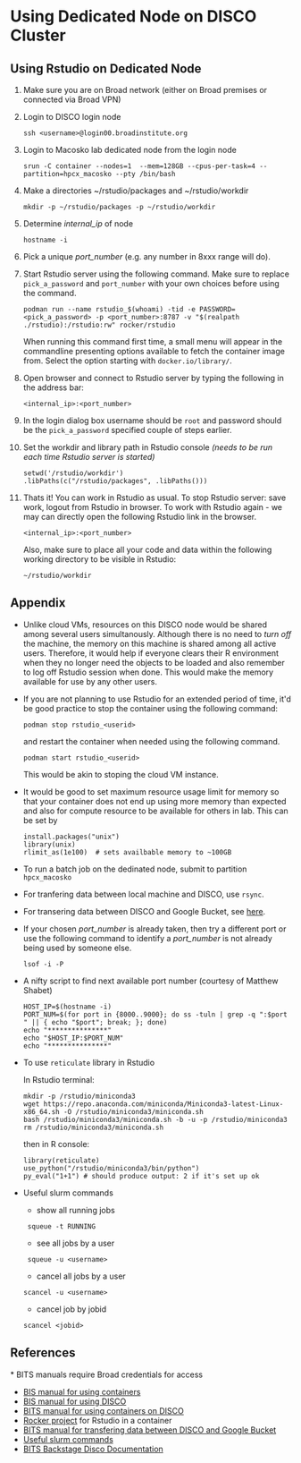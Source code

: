 # Using Dedicated Node on DISCO Cluster

## Using Rstudio on Dedicated Node

1. Make sure you are on Broad network (either on Broad premises or connected via Broad VPN)
1. Login to DISCO login node

   ```
   ssh <username>@login00.broadinstitute.org
   ```

1. Login to Macosko lab dedicated node from the login node

   <!--ssh <username>@slurm-bits-bigmem-d002-->
   ```
   srun -C container --nodes=1  --mem=128GB --cpus-per-task=4 --partition=hpcx_macosko --pty /bin/bash
   ```

1. Make a directories ~/rstudio/packages and ~/rstudio/workdir

   ```
   mkdir -p ~/rstudio/packages -p ~/rstudio/workdir
   ```

1. Determine _internal_ip_ of node

   ```
   hostname -i
   ```

1. Pick a unique _port_number_ (e.g. any number in 8xxx range will do). 

1. Start Rstudio server using the following command. Make sure to replace `pick_a_password` and `port_number` with your own choices before using the command.
   ```
   podman run --name rstudio_$(whoami) -tid -e PASSWORD=<pick_a_password> -p <port_number>:8787 -v "$(realpath ./rstudio):/rstudio:rw" rocker/rstudio
   ```
   When running this command first time, a small menu will appear in the commandline presenting options available to fetch the container image from. Select the option starting with ```docker.io/library/```.
   <!--```-->
   <!--podman run --rm -ti -e PASSWORD=<pick_a_password> -p <port_number>:8787 -v "$(realpath ./rstudio):/rstudio:rw" rocker/rstudio-->
   <!--```-->
1. Open browser and connect to Rstudio server by typing the following in the address bar:
   ```
   <internal_ip>:<port_number>
   ```
1. In the login dialog box username should be `root` and password should be the `pick_a_password` specified couple of steps earlier.

1. Set the workdir and library path in Rstudio console _(needs to be run each time Rstudio server is started)_

   ```
   setwd('/rstudio/workdir')
   .libPaths(c("/rstudio/packages", .libPaths()))
   ```

1. Thats it! You can work in Rstudio as usual. To stop Rstudio server: save work, logout from Rstudio in browser. To work with Rstudio again - we may can directly open the following Rstudio link in the browser.
   ```
   <internal_ip>:<port_number>
   ```
   Also, make sure to place all your code and data within the following working directory to be visible in Rstudio:
   ```
   ~/rstudio/workdir
   ```

## Appendix

- Unlike cloud VMs, resources on this DISCO node would be shared among several
  users simultanously. Although there is no need to _turn off_ the machine, the
  memory on this machine is shared among all active users. Therefore, it would
  help if everyone clears their R environment when they no longer need the
  objects to be loaded and also remember to log off Rstudio session when done.
  This would make the memory available for use by any other users.

- If you are not planning to use Rstudio for an extended period of time, it'd be good practice to stop the container using the following command:

  ```
  podman stop rstudio_<userid>
  ```

  and restart the container when needed using the following command.

  ```
  podman start rstudio_<userid>
  ```

  This would be akin to stoping the cloud VM instance.

- It would be good to set maximum resource usage limit for memory so that your container does not end up using more memory than expected and also for compute resource to be available for others in lab. This can be set by

  ```
  install.packages("unix")
  library(unix)
  rlimit_as(1e100)  # sets availbable memory to ~100GB
  ```

<!---->
<!--     ``` -->
<!--     ulimit -Sv max_mem_limit_in_kilobytes -->
<!--     ``` -->

- To run a batch job on the dedinated node, submit to partition `hpcx_macosko`

- For tranfering data between local machine and DISCO, use `rsync`.

- For transering data between DISCO and Google Bucket, see [here](https://broad.service-now.com/kb_view.do?sys_kb_id=e66ee8124777869014397fdc416d437b&sysparm_rank=1&sysparm_tsqueryId=87f8b0bd4784d25014397fdc416d43de).

- If your chosen _port_number_ is already taken, then try a different port or use the following command to identify a _port_number_ is not already being used by someone else.

  ```
  lsof -i -P
  ```

- A nifty script to find next available port number (courtesy of Matthew Shabet)
    ```
    HOST_IP=$(hostname -i)
    PORT_NUM=$(for port in {8000..9000}; do ss -tuln | grep -q ":$port " || { echo "$port"; break; }; done)
    echo "***************"
    echo "$HOST_IP:$PORT_NUM"
    echo "***************"
    ```

- To use ```reticulate``` library in Rstudio

    In Rstudio terminal:
    ```
    mkdir -p /rstudio/miniconda3
    wget https://repo.anaconda.com/miniconda/Miniconda3-latest-Linux-x86_64.sh -O /rstudio/miniconda3/miniconda.sh
    bash /rstudio/miniconda3/miniconda.sh -b -u -p /rstudio/miniconda3
    rm /rstudio/miniconda3/miniconda.sh
    ```

    then in R console:
    ```
    library(reticulate)
    use_python("/rstudio/miniconda3/bin/python")
    py_eval("1+1") # should produce output: 2 if it's set up ok
    ```

- Useful slurm commands
    - show all running jobs
   ```
    squeue -t RUNNING
   ```
    - see all jobs by a user  
   ```
    squeue -u <username>
   ```
    - cancel all jobs by a user 
    ```
    scancel -u <username>
    ```
    - cancel job by jobid
    ```
    scancel <jobid>
    ```

## References

\* BITS manuals require Broad credentials for access

- [BIS manual for using containers](https://backstage.broadinstitute.org/docs/default/component/disco-docs/using-containers/)
- [BIS manual for using DISCO](https://broad.service-now.com/kb_view.do?sys_kb_id=a6c74cb147d6a51411484438946d430e&sysparm_rank=1&sysparm_tsqueryId=5f7df45593bf829041a6b8327cba10c8)
- [BITS manual for using containers on DISCO](https://broad.service-now.com/kb_view.do?sys_kb_id=8923f956479aa91411484438946d4383)
- [Rocker project](https://rocker-project.org/) for Rstudio in a container
- [BITS manual for transfering data between DISCO and Google Bucket](https://broad.service-now.com/kb_view.do?sys_kb_id=e66ee8124777869014397fdc416d437b&sysparm_rank=1&sysparm_tsqueryId=87f8b0bd4784d25014397fdc416d43de)
- [Useful slurm commands](https://docs.rc.fas.harvard.edu/kb/convenient-slurm-commands/)
- [BITS Backstage Disco Documentation](https://backstage.broadinstitute.org/docs/default/component/disco-docs/gpu-usage)
